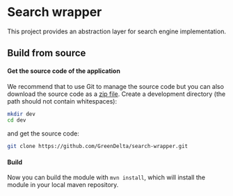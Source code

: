 # Search wrapper
This project provides an abstraction layer for search engine implementation.

## Build from source

#### Get the source code of the application
We recommend that to use Git to manage the source code but you can also download
the source code as a [zip file](https://github.com/GreenDelta/search-wrapper/archive/master.zip).
Create a development directory (the path should not contain whitespaces):

```bash
mkdir dev
cd dev
```

and get the source code:

```bash
git clone https://github.com/GreenDelta/search-wrapper.git
```

#### Build
Now you can build the module with `mvn install`, which will install the module in your local maven repository.